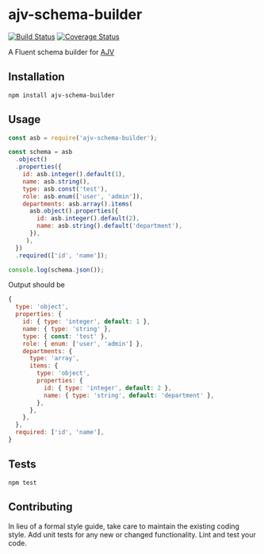 ajv-schema-builder
=========

[![Build Status](https://travis-ci.org/RomAnoX/ajv-schema-builder.svg?branch=master)](https://travis-ci.org/RomAnoX/ajv-schema-builder)
[![Coverage Status](https://coveralls.io/repos/github/RomAnoX/ajv-schema-builder/badge.svg?branch=master)](https://coveralls.io/github/RomAnoX/ajv-schema-builder?branch=master)

A Fluent schema builder for [AJV](https://github.com/epoberezkin/ajv)

## Installation

  `npm install ajv-schema-builder`

## Usage

```javascript
const asb = require('ajv-schema-builder');

const schema = asb
  .object()
  .properties({
    id: asb.integer().default(1),
    name: asb.string(),
    type: asb.const('test'),
    role: asb.enum(['user', 'admin']),
    departments: asb.array().items(
      asb.object().properties({
        id: asb.integer().default(2),
        name: asb.string().default('department'),
      }),
     ),
  })
  .required(['id', 'name']);

console.log(schema.json());
```

  Output should be

```javascript
{
  type: 'object',
  properties: {
    id: { type: 'integer', default: 1 },
    name: { type: 'string' },
    type: { const: 'test' },
    role: { enum: ['user', 'admin'] },
    departments: {
      type: 'array',
      items: {
        type: 'object',
        properties: {
          id: { type: 'integer', default: 2 },
          name: { type: 'string', default: 'department' },
        },
      },
    },
  },
  required: ['id', 'name'],
}
```


## Tests

  `npm test`

## Contributing

In lieu of a formal style guide, take care to maintain the existing coding style. Add unit tests for any new or changed functionality. Lint and test your code.
